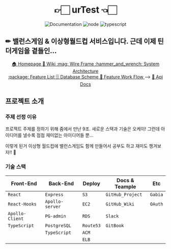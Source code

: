 <h1 align="center">👉🏻 urTest 👈🏻</h1>
<p align="center">
    <img alt="Documentation" src="https://img.shields.io/badge/documentation-yes-brightgreen.svg" />
    <img alt="node" src="https://img.shields.io/badge/node-14.16.0-brightgreen" />
    <img alt="typescript" src="https://img.shields.io/badge/typescript-4.2.3-blue" />
</p>

## ✏ 밸런스게임 & 이상형월드컵 서비스입니다. 근데 이제 틴더게임을 곁들인...

  <p align="center">
    <a href="https://urtest.shop">🏠 Homepage   </a>
    <!-- <a href="https://youtu.be/uBEj5ZkDewI">📺  시연 영상   </a> -->
    <a href="https://github.com/codestates/urtest-client/wiki">📖 Wiki   </a>
    <a href="https://github.com/codestates/urtest-client/wiki/WireFrame">:mag: Wire Frame   </a>
    <a href="https://github.com/codestates/urtest-client/wiki/SystemArchitecture">:hammer_and_wrench: System Architecture   </a>
    <br />
    <a href="https://github.com/codestates/urtest-client/wiki/FeatureFlow">:package: Feature List   </a>
    <a href="https://github.com/codestates/urtest-client/wiki/DatabaseScheme">🗄 Database Scheme   </a>
    <a href="https://github.com/codestates/urtest-client/wiki/FeatureFlow">🌈  Feature Work Flow   </a> -->
    <a href="https://back.exitgift.shop:4000/graphql">📘 Api Docs</a>
    <!-- <a href="https://www.miricanvas.com/v/1b33h1">📗 발표 자료   </a> -->
  </p>

## 프로젝트 소개

### 주제 선정 이유

프로젝트 주제를 정하기 위해 줌에서 만난 9조. 새로운 스택과 기술은 오케이! 그런데 아이디어를 낼수록 점점 재미없는 아이디어들 뿐...

이렇게 된거 이상형 월드컵에 밸런스게임도 함께 만들어서 공부도 하고 재미도 챙겨보자!! 👊

### 기술 스택

| Front-End        | Back-End        | Deploy       | Docs & Teample  | Etc            |
| ---------------- | --------------- | ------------ | --------------- | -------------- |
| `React`          | `Express`       | `S3`         | `GitHub_Project`| `Gabia`        |
| `React-Hooks`    | `Apollo-server` | `EC2`        | `GitHub_Wiki`   | `OAuth`        |
| `Apollo-Client`  | `PG-admin`      | `RDS`        | `Slack`         |                |
| `TypeScript`     | `PostgreSQL`    | `Route53`    | `GitBook`       |                |
|                  | `TypeScript`    | `ACM`        |                 |                |
|                  |                 | `ELB`        |                 |                |
